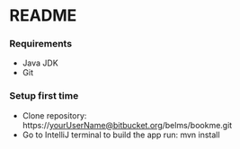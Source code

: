 # README #


### Requirements ###

 * Java JDK
 * Git
  

### Setup first time

* Clone repository: https://yourUserName@bitbucket.org/belms/bookme.git
* Go to IntelliJ terminal to build the app run: mvn install 

